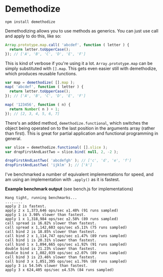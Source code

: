 # Demethodize

`npm install demethodize`

Demethodizing allows you to use methods as generics. You can just use call and apply to do this, like so:
```js
Array.prototype.map.call( 'abcdef', function ( letter ) {
  return letter.toUpperCase();
}); // ['A', 'B', 'C', 'D', 'E', 'F']
```
This is kind of verbose if you're using it a lot. `Array.prototype.map` can be simply substituted with `[].map`. This gets even easier still with demethodize, which produces reusable functions.

```js
var map = demethodize( [].map );
map( 'abcdef', function ( letter ) {
  return letter.toUpperCase();
}); // ['A', 'B', 'C', 'D', 'E', 'F']

map( '123456', function ( n) {
  return Number( n ) + 1;
}); // [2, 3, 4, 5, 6, 7]
```

There's an added method, `demethodize.functional`, which switches the object being operated on to the last position in the arguments array (rather than first). This is great for partial application and functional programming in general.

```js
var slice = demethodize.functional( [].slice );
var dropFirstAndLastTwo = slice.bind( null, 2, -2 );

dropFirstAndLastTwo( 'abcdefgh' ); // ['c', 'd', 'e', 'f']
dropFirstAndLastTwo( 'ijklm' ); // ['k']
```

I've benchmarked a number of equivalent implementations for speed, and am using an implementation with `.apply()` as it is fastest.

**Example benchmark output** (see bench.js for implementations)
```
Hang tight, running benchmarks...
........
apply 2 is fastest.
apply 2 x 1,373,646 ops/sec ±1.48% (91 runs sampled)
apply 1 is 3.98% slower than fastest.
apply 1 x 1,318,984 ops/sec ±2.58% (89 runs sampled)
call spread is 16.82% slower than fastest.
call spread x 1,142,603 ops/sec ±5.11% (75 runs sampled)
call bind 2 is 18.85% slower than fastest.
call bind 2 x 1,114,747 ops/sec ±1.47% (89 runs sampled)
call bind 1 is 20.31% slower than fastest.
call bind 1 x 1,094,665 ops/sec ±1.92% (91 runs sampled)
double bind is 21.23% slower than fastest.
double bind x 1,082,039 ops/sec ±2.07% (89 runs sampled)
call bind 3 is 23.46% slower than fastest.
call bind 3 x 1,051,395 ops/sec ±1.76% (89 runs sampled)
apply 3 is 54.54% slower than fastest.
apply 3 x 624,405 ops/sec ±4.53% (84 runs sampled)
```
